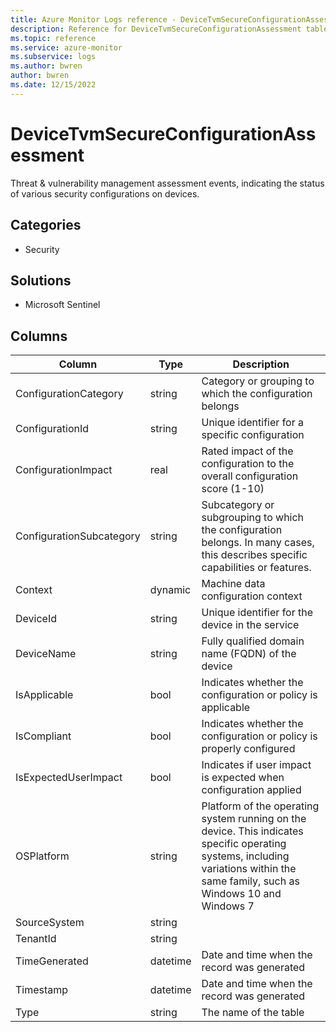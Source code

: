```yaml
---
title: Azure Monitor Logs reference - DeviceTvmSecureConfigurationAssessment
description: Reference for DeviceTvmSecureConfigurationAssessment table in Azure Monitor Logs.
ms.topic: reference
ms.service: azure-monitor
ms.subservice: logs
ms.author: bwren
author: bwren
ms.date: 12/15/2022
---
```


# DeviceTvmSecureConfigurationAssessment

 Threat & vulnerability management assessment events, indicating the status of various security configurations on devices.

## Categories

- Security
## Solutions

- Microsoft Sentinel




## Columns

| Column | Type | Description |
| --- | --- | --- |
| ConfigurationCategory | string | Category or grouping to which the configuration belongs |
| ConfigurationId | string | Unique identifier for a specific configuration |
| ConfigurationImpact | real | Rated impact of the configuration to the overall configuration score (1-10) |
| ConfigurationSubcategory | string | Subcategory or subgrouping to which the configuration belongs. In many cases, this describes specific capabilities or features. |
| Context | dynamic | Machine data configuration context |
| DeviceId | string | Unique identifier for the device in the service |
| DeviceName | string | Fully qualified domain name (FQDN) of the device |
| IsApplicable | bool | Indicates whether the configuration or policy is applicable |
| IsCompliant | bool | Indicates whether the configuration or policy is properly configured |
| IsExpectedUserImpact | bool | Indicates if user impact is expected when configuration applied |
| OSPlatform | string | Platform of the operating system running on the device. This indicates specific operating systems, including variations within the same family, such as Windows 10 and Windows 7 |
| SourceSystem | string |  |
| TenantId | string |  |
| TimeGenerated | datetime | Date and time when the record was generated |
| Timestamp | datetime | Date and time when the record was generated |
| Type | string | The name of the table |
